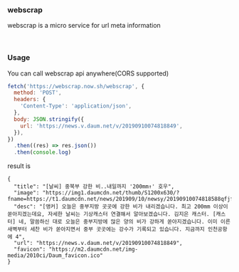 ### webscrap

webscrap is a micro service for url meta information

<br>

### Usage

You can call webscrap api anywhere(CORS supported)

```javascript
fetch('https://webscrap.now.sh/webscrap', {
  method: 'POST',
  headers: {
    'Content-Type': 'application/json',
  },
  body: JSON.stringify({
    url: 'https://news.v.daum.net/v/20190910074818849',
  }),
})
  .then((res) => res.json())
  .then(console.log)
```

result is

```
{
  "title": "[날씨] 중북부 강한 비..내일까지 '200mm↑' 호우",
  "image": "https://img1.daumcdn.net/thumb/S1200x630/?fname=https://t1.daumcdn.net/news/201909/10/newsy/20190910074818588qfjf.jpg",
  "desc": "[앵커] 오늘은 중부지방 곳곳에 강한 비가 내리겠습니다. 최고 200mm 이상이 쏟아지겠는데요, 자세한 날씨는 기상캐스터 연결해서 알아보겠습니다. 김지은 캐스터. [캐스터] 네, 말씀하신 대로 오늘은 중부지방에 많은 양의 비가 강하게 쏟아지겠습니다. 이미 이른 새벽부터 세찬 비가 쏟아지면서 중부 곳곳에는 강수가 기록되고 있습니다. 지금까지 인천공항에 4",
  "url": "https://news.v.daum.net/v/20190910074818849",
  "favicon": "https://m2.daumcdn.net/img-media/2010ci/Daum_favicon.ico"
}
```
